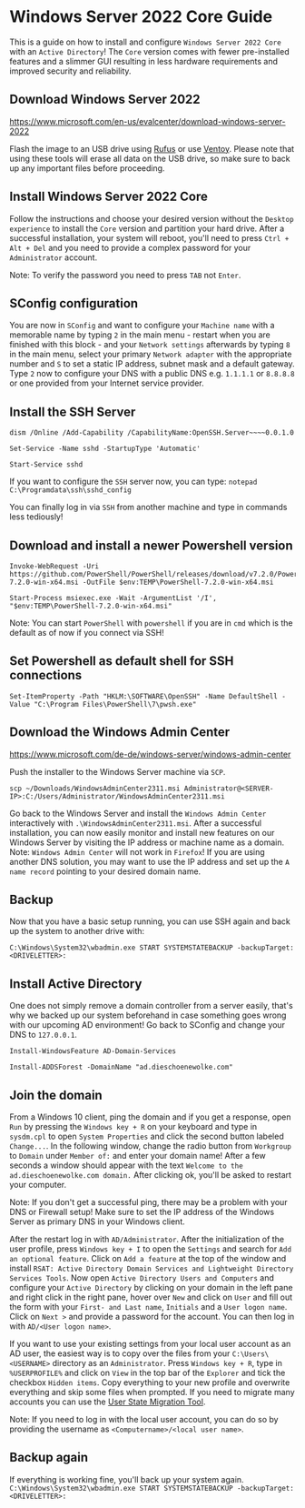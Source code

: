 # Windows Server 2022 Core Guide

This is a guide on how to install and configure `Windows Server 2022 Core` with an `Active Directory`!
The `Core` version comes with fewer pre-installed features and a slimmer GUI resulting in less hardware requirements and improved security and reliability.

## Download Windows Server 2022

https://www.microsoft.com/en-us/evalcenter/download-windows-server-2022

Flash the image to an USB drive using [Rufus](https://rufus.ie/en/) or use [Ventoy](https://ventoy.net).
Please note that using these tools will erase all data on the USB drive, so make sure to back up any important files before proceeding.

## Install Windows Server 2022 Core

Follow the instructions and choose your desired version without the `Desktop experience` to install the `Core` version and partition your hard drive.
After a successful installation, your system will reboot, you'll need to press `Ctrl + Alt + Del`  and you need to provide a complex password for your `Administrator` account.

Note: To verify the password you need to press `TAB` not `Enter`.

## SConfig configuration

You are now in `SConfig` and want to configure your `Machine name` with a memorable name by typing `2` in the main menu - restart when you are finished with this block - and your `Network settings` afterwards by typing `8` in the main menu, select your primary `Network adapter` with the appropriate number and `S` to set a static IP address, subnet mask and a default gateway. Type `2` now to configure your DNS with a public DNS e.g. `1.1.1.1` or `8.8.8.8` or one provided from your Internet service provider.

## Install the SSH Server

```
dism /Online /Add-Capability /CapabilityName:OpenSSH.Server~~~~0.0.1.0

Set-Service -Name sshd -StartupType 'Automatic'

Start-Service sshd
```

If you want to configure the `SSH` server now, you can type:
`notepad C:\Programdata\ssh\sshd_config`

You can finally log in via `SSH` from another machine and type in commands less tediously!

## Download and install a newer Powershell version

```
Invoke-WebRequest -Uri https://github.com/PowerShell/PowerShell/releases/download/v7.2.0/PowerShell-7.2.0-win-x64.msi -OutFile $env:TEMP\PowerShell-7.2.0-win-x64.msi

Start-Process msiexec.exe -Wait -ArgumentList '/I', "$env:TEMP\PowerShell-7.2.0-win-x64.msi"
```
Note: You can start `PowerShell` with `powershell` if you are in `cmd` which is the default as of now if you connect via SSH!

## Set Powershell as default shell for SSH connections

`Set-ItemProperty -Path "HKLM:\SOFTWARE\OpenSSH" -Name DefaultShell -Value "C:\Program Files\PowerShell\7\pwsh.exe"`

## Download the Windows Admin Center

https://www.microsoft.com/de-de/windows-server/windows-admin-center

Push the installer to the Windows Server machine via `SCP`.

`scp ~/Downloads/WindowsAdminCenter2311.msi Administrator@<SERVER-IP>:C:/Users/Administrator/WindowsAdminCenter2311.msi`

Go back to the Windows Server and install the `Windows Admin Center` interactively with `.\WindowsAdminCenter2311.msi`. After a successful installation, you can now easily monitor and install new features on our Windows Server by visiting the IP address or machine name as a domain.
Note: `Windows Admin Center` will not work in `Firefox`! If you are using another DNS solution, you may want to use the IP address and set up the `A name record` pointing to your desired domain name.

## Backup

Now that you have a basic setup running, you can use SSH again and back up the system to another drive with:


`C:\Windows\System32\wbadmin.exe START SYSTEMSTATEBACKUP -backupTarget:<DRIVELETTER>:`

## Install Active Directory

One does not simply remove a domain controller from a server easily, that's why we backed up our system beforehand in case something goes wrong with our upcoming AD environment!
Go back to SConfig and change your DNS to `127.0.0.1`.

```
Install-WindowsFeature AD-Domain-Services

Install-ADDSForest -DomainName "ad.dieschoenewolke.com"
```

## Join the domain

From a Windows 10 client, ping the domain and if you get a response, open `Run` by pressing the `Windows key + R` on your keyboard and type in `sysdm.cpl` to open `System Properties` and click the second button labeled `Change...`. In the following window, change the radio button from `Workgroup` to `Domain` under `Member of:` and enter your domain name! After a few seconds a window should appear with the text `Welcome to the ad.dieschoenewolke.com domain.` After clicking ok, you'll be asked to restart your computer.


Note: If you don't get a successful ping, there may be a problem with your DNS or Firewall setup!
Make sure to set the IP address of the Windows Server as primary DNS in your Windows client.


After the restart log in with `AD/Administrator`. After the initialization of the user profile, press `Windows key + I` to open the `Settings` and search for `Add an optional feature`. Click on `Add a feature` at the top of the window and install `RSAT: Active Directory Domain Services and Lightweight Directory Services Tools`. Now open `Active Directory Users and Computers` and configure your `Active Directory` by clicking on your domain in the left pane and right click in the right pane, hover over `New` and click on `User` and fill out the form with your `First- and Last name`, `Initials` and a `User logon name`. Click on `Next >` and provide a password for the account. You can then log in with `AD/<User logon name>`.

If you want to use your existing settings from your local user account as an AD user, the easiest way is to copy over the files from your `C:\Users\<USERNAME>` directory as an `Administrator`. Press `Windows key + R`, type in `%USERPROFILE%` and click on `View` in the top bar of the `Explorer` and tick the checkbox `Hidden items`. Copy everything to your new profile and overwrite everything and skip some files when prompted. If you need to migrate many accounts you can use the [User State Migration Tool](https://learn.microsoft.com/en-us/windows/deployment/usmt/usmt-overview).

Note: If you need to log in with the local user account, you can do so by providing the username as `<Computername>/<local user name>`.

## Backup again

If everything is working fine, you'll back up your system again.
`C:\Windows\System32\wbadmin.exe START SYSTEMSTATEBACKUP -backupTarget:<DRIVELETTER>:`

